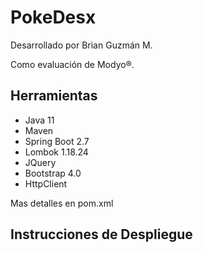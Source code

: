 # PokeDesx
Desarrollado por Brian Guzmán M.

Como evaluación de Modyo®.

## Herramientas
- Java 11
- Maven
- Spring Boot 2.7
- Lombok 1.18.24
- JQuery
- Bootstrap 4.0
- HttpClient

Mas detalles en pom.xml

## Instrucciones de Despliegue


